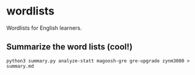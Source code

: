 # wordlists

Wordlists for English learners.

## Summarize the word lists (cool!)
```
python3 summary.py analyze-statt magoosh-gre gre-upgrade zynm3000 > summary.md
```
